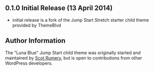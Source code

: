 ## 0.1.0 Initial Release (13 April 2014)

* initial release is a fork of the Jump Start Stretch starter child theme provided by ThemeBlvd


## Author Information

The "Luna Blue" Jump Start child theme was originally started and maintained by [Scot Rumery](http://twitter.com/srumery/), but is open to contributions from other WordPress developers.